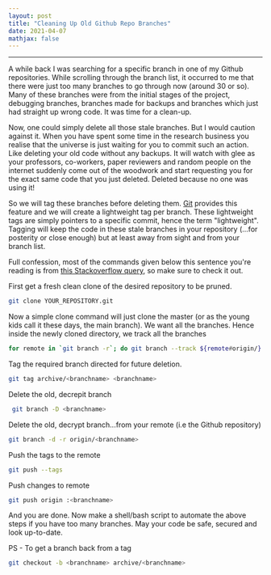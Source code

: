 ```yaml
---
layout: post
title: "Cleaning Up Old Github Repo Branches"
date: 2021-04-07
mathjax: false
---
```

----------------

A while back I was searching for a specific branch in one of my Github repositories.
While scrolling through the branch list, it occurred to me that there were just too many branches to go through now (around 30 or so).
Many of these branches were from the initial stages of the project, debugging branches, branches made for backups and branches which just
had straight up wrong code. It was time for a clean-up.

Now, one could simply delete all those stale branches. But I would caution against it. When you have spent some time in the
research business you realise that the universe is just waiting for you to commit such an action. Like deleting your old code
without any backups. It will watch with glee as your professors, co-workers, paper reviewers and random people on the internet 
suddenly come out of the woodwork and start requesting you for the exact same code that you just deleted. Deleted because no one was using it!  

So we will tag these branches before deleting them. [Git](https://git-scm.com/book/en/v2/Git-Basics-Tagging) provides this feature and we will create a lightweight tag per branch. These lightweight tags are simply pointers to a specific commit, hence the term "lightweight".
Tagging will keep the code in these stale branches in your repository (...for posterity or close enough) but at least away from sight 
and from your branch list.

Full confession, most of the commands given below this sentence you're reading is from [this Stackoverflow query](https://stackoverflow.com/questions/1307114/how-can-i-archive-git-branches), so make sure to check it out.  

First get a fresh clean clone of the desired repository to be pruned.
```bash
git clone YOUR_REPOSITORY.git
```

Now a simple clone command will just clone the master (or as the young kids call it these days, the main branch). We want all the branches.
Hence inside the newly cloned directory, we track all the branches

```bash
for remote in `git branch -r`; do git branch --track ${remote#origin/} $remote; done
```

Tag the required branch directed for future deletion.
```bash
git tag archive/<branchname> <branchname>
```

Delete the old, decrepit branch
```bash
 git branch -D <branchname>
```

Delete the old, decrypt branch...from your remote (i.e the Github repository)
```bash
git branch -d -r origin/<branchname>
```

Push the tags to the remote
```bash
git push --tags
```

Push changes to remote
```bash
git push origin :<branchname>
```

And you are done. Now make a shell/bash script to automate the above steps if you have too many branches. May your code be safe, secured and look up-to-date.


PS - To get a branch back from a tag
```bash
git checkout -b <branchname> archive/<branchname>
```
